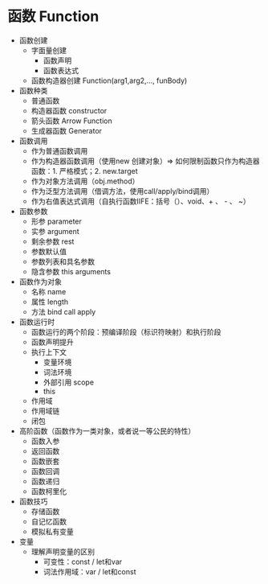 # 函数 Function

- 函数创建
  - 字面量创建
    - 函数声明
    - 函数表达式
  - 函数构造器创建 Function(arg1,arg2,..., funBody)
- 函数种类
  - 普通函数
  - 构造器函数 constructor
  - 箭头函数 Arrow Function
  - 生成器函数 Generator
- 函数调用
  - 作为普通函数调用
  - 作为构造器函数调用（使用new 创建对象）=> 如何限制函数只作为构造器函数：1. 严格模式；2. new.target
  - 作为对象方法调用（obj.method）
  - 作为泛型方法调用（借调方法，使用call/apply/bind调用）
  - 作为右值表达式调用（自执行函数IIFE：括号（）、void、+ 、 - 、 ~）
- 函数参数
  - 形参 parameter
  - 实参 argument
  - 剩余参数 rest
  - 参数默认值
  - 参数列表和具名参数
  - 隐含参数 this arguments
- 函数作为对象
  - 名称 name
  - 属性 length
  - 方法 bind call apply
- 函数运行时
  - 函数运行的两个阶段：预编译阶段（标识符映射）和执行阶段
  - 函数声明提升
  - 执行上下文
    - 变量环境
    - 词法环境
    - 外部引用 scope
    - this
  - 作用域
  - 作用域链
  - 闭包
- 高阶函数（函数作为一类对象，或者说一等公民的特性）
  - 函数入参
  - 返回函数
  - 函数嵌套
  - 函数回调
  - 函数递归
  - 函数柯里化
- 函数技巧
  - 存储函数
  - 自记忆函数
  - 模拟私有变量
- 变量
  - 理解声明变量的区别
    - 可变性：const / let和var
    - 词法作用域：var / let和const

